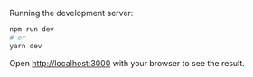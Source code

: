 Running the development server:

```bash
npm run dev
# or
yarn dev
```
Open [http://localhost:3000](http://localhost:3000) with your browser to see the result.